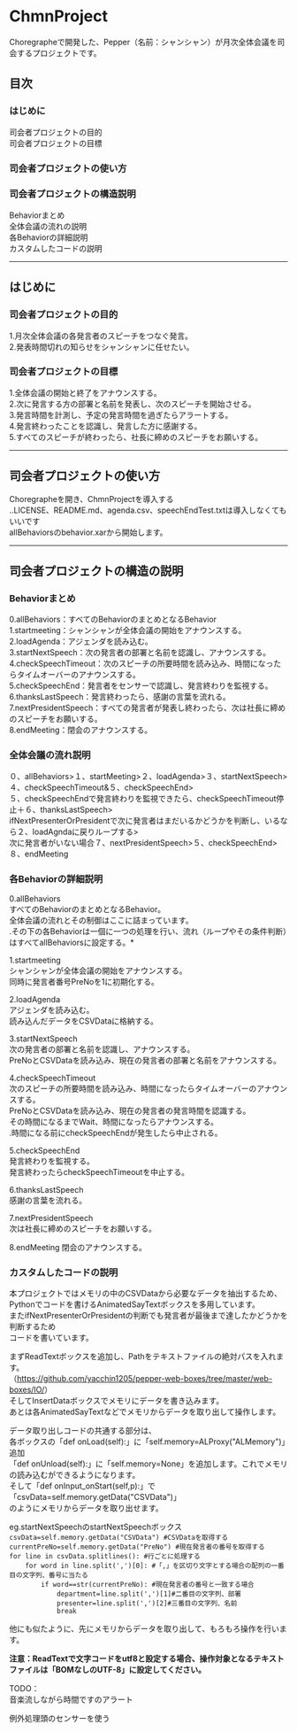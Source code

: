 # ChmnProject
Choregrapheで開発した、Pepper（名前：シャンシャン）が月次全体会議を司会するプロジェクトです。  
  
## 目次  
### はじめに  
司会者プロジェクトの目的  
司会者プロジェクトの目標  
### 司会者プロジェクトの使い方  
### 司会者プロジェクトの構造説明  
Behaviorまとめ  
全体会議の流れの説明  
各Behaviorの詳細説明  
カスタムしたコードの説明  
  
****  
## はじめに  
  
### 司会者プロジェクトの目的  
1.月次全体会議の各発言者のスピーチをつなぐ発言。  
2.発表時間切れの知らせをシャンシャンに任せたい。  
### 司会者プロジェクトの目標  
1.全体会議の開始と終了をアナウンスする。  
2.次に発言する方の部署と名前を発表し、次のスピーチを開始させる。  
3.発言時間を計測し、予定の発言時間を過ぎたらアラートする。  
4.発言終わったことを認識し、発言した方に感謝する。  
5.すべてのスピーチが終わったら、社長に締めのスピーチをお願いする。  
  
****  
## 司会者プロジェクトの使い方  
  
Choregrapheを開き、ChmnProjectを導入する  
..LICENSE、README.md、agenda.csv、speechEndTest.txtは導入しなくてもいいです  
allBehaviorsのbehavior.xarから開始します。  
****  
## 司会者プロジェクトの構造の説明  
  
### Behaviorまとめ  
0.allBehaviors：すべてのBehaviorのまとめとなるBehavior  
1.startmeeting：シャンシャンが全体会議の開始をアナウンスする。  
2.loadAgenda：アジェンダを読み込む。  
3.startNextSpeech：次の発言者の部署と名前を認識し、アナウンスする。  
4.checkSpeechTimeout：次のスピーチの所要時間を読み込み、時間になったらタイムオーバーのアナウンスする。  
5.checkSpeechEnd：発言者をセンサーで認識し、発言終わりを監視する。  
6.thanksLastSpeech：発言終わったら、感謝の言葉を流れる。  
7.nextPresidentSpeech：すべての発言者が発表し終わったら、次は社長に締めのスピーチをお願いする。  
8.endMeeting：閉会のアナウンスする。  
  
### 全体会議の流れ説明  
０、allBehaviors>１、startMeeting>２、loadAgenda>３、startNextSpeech>  
４、checkSpeechTimeout&５、checkSpeechEnd>  
５、checkSpeechEndで発言終わりを監視できたら、checkSpeechTimeout停止＋６、thanksLastSpeech>  
ifNextPresenterOrPresidentで次に発言者はまだいるかどうかを判断し、いるなら２、loadAgndaに戻りループする>  
次に発言者がいない場合７、nextPresidentSpeech>５、checkSpeechEnd>８、endMeeting  
  
### 各Behaviorの詳細説明  
0.allBehaviors  
すべてのBehaviorのまとめとなるBehavior。  
全体会議の流れとその制御はここに詰まっています。  
.その下の各Behaviorは一個に一つの処理を行い、流れ（ループやその条件判断）はすべてallBehaviorsに設定する。*  
  
1.startmeeting  
シャンシャンが全体会議の開始をアナウンスする。  
同時に発言者番号PreNoを1に初期化する。  
  
2.loadAgenda  
アジェンダを読み込む。  
読み込んだデータをCSVDataに格納する。  
  
3.startNextSpeech  
次の発言者の部署と名前を認識し、アナウンスする。  
PreNoとCSVDataを読み込み、現在の発言者の部署と名前をアナウンスする。  
  
4.checkSpeechTimeout  
次のスピーチの所要時間を読み込み、時間になったらタイムオーバーのアナウンスする。  
PreNoとCSVDataを読み込み、現在の発言者の発言時間を認識する。  
その時間になるまでWait、時間になったらアナウンスする。  
.時間になる前にcheckSpeechEndが発生したら中止される。  
  
5.checkSpeechEnd  
発言終わりを監視する。  
発言終わったらcheckSpeechTimeoutを中止する。  
  
6.thanksLastSpeech  
感謝の言葉を流れる。  
  
7.nextPresidentSpeech  
次は社長に締めのスピーチをお願いする。  
  
8.endMeeting
閉会のアナウンスする。  
  
### カスタムしたコードの説明  
本プロジェクトではメモリの中のCSVDataから必要なデータを抽出するため、  
Pythonでコードを書けるAnimatedSayTextボックスを多用しています。  
またifNextPresenterOrPresidentの判断でも発言者が最後まで達したかどうかを判断するため  
コードを書いています。  
  
まずReadTextボックスを追加し、Pathをテキストファイルの絶対パスを入れます。  
（<https://github.com/yacchin1205/pepper-web-boxes/tree/master/web-boxes/IO/>）  
そしてInsertDataボックスでメモリにデータを書き込みます。  
あとは各AnimatedSayTextなどでメモリからデータを取り出して操作します。  
  
データ取り出しコードの共通する部分は、  
各ボックスの「def onLoad(self):」に「self.memory=ALProxy("ALMemory")」追加  
「def onUnload(self):」に「self.memory=None」を追加します。これでメモリの読み込むができるようになります。  
そして「def onInput_onStart(self,p):」で「csvData=self.memory.getData("CSVData")」  
のようにメモリからデータを取り出せます。  
  
eg.startNextSpeechのstartNextSpeechボックス  
`csvData=self.memory.getData("CSVData") #CSVDataを取得する`  
`currentPreNo=self.memory.getData("PreNo") #現在発言者の番号を取得する`  
`for line in csvData.splitlines(): #行ごとに処理する`  
`    for word in line.split(',')[0]: #「,」を区切り文字とする場合の配列の一番目の文字列、番号に当たる`  
`        if word==str(currentPreNo): #現在発言者の番号と一致する場合`  
`            department=line.split(',')[1]#二番目の文字列、部署`  
`            presenter=line.split(',')[2]#三番目の文字列、名前`  
`            break`  
  
他にも似たように、先にメモリからデータを取り出して、もろもろ操作を行います。  
  
**注意：ReadTextで文字コードをutf8と設定する場合、操作対象となるテキストファイルは「BOMなしのUTF-8」に設定してください。**  
  
  
TODO：  
音楽流しながら時間ですのアラート  
  
例外処理頭のセンサーを使う  
  
